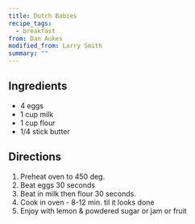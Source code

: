 ```yaml
---
title: Dutch Babies
recipe_tags:
  - breakfast
from: Dan Aukes
modified_from: Larry Smith
summary: ""
---
```



## Ingredients

-   4 eggs
-   1 cup milk
-   1 cup flour
-   1/4 stick butter

## Directions

1.  Preheat oven to 450 deg.
2.  Beat eggs 30 seconds
3.  Beat in milk then flour 30 seconds.
4.  Cook in oven - 8-12 min. til it looks done
5.  Enjoy with lemon & powdered sugar or jam or fruit
